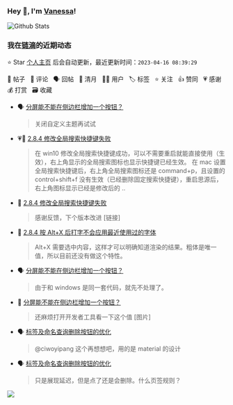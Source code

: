 ### Hey 👋, I'm [Vanessa](http://vanessa.b3log.org/)!

![Github Stats](https://github-readme-stats.vercel.app/api?username=Vanessa219&show_icons=true)

<!--events start -->

### 我在[链滴](https://ld246.com)的近期动态

⭐️ Star [个人主页](https://github.com/Vanessa219/Vanessa219) 后会自动更新，最近更新时间：`2023-04-16 08:39:29`

📝 帖子 &nbsp; 💬 评论 &nbsp; 🗣 回帖 &nbsp; 🌙 清月 &nbsp; 👨‍💻 用户 &nbsp; 🏷️ 标签 &nbsp; ⭐️ 关注 &nbsp; 👍 赞同 &nbsp; 💗 感谢 &nbsp; 💰 打赏 &nbsp; 🗃 收藏

* 🗣 [分屏能不能在侧边栏增加一个按钮？](https://ld246.com/article/1679428185556/comment/1681529374604#comments)

  > 关闭自定义主题再试试
* 💗📝 [2.8.4 修改全局搜索快捷键失败](https://ld246.com/article/1681478935855)

  > 在 win10 修改全局搜索快捷键成功，可以不需要重启就能直接使用（生效），右上角显示的全局搜索图标也显示快捷键已经生效。 在 mac 设置全局搜索快捷键后，右上角全局搜索图标还是 command+p，且设置的 control+shift+f 没有生效（已经删除固定搜索快捷键），重启思源后，右上角图标显示已经是修改后的 ..
* 💬 [2.8.4 修改全局搜索快捷键失败](https://ld246.com/article/1681478935855/comment/1681529019088#comments)

  > 感谢反馈，下个版本改进 [链接]
* 💬 [2.8.4 按 Alt+X 后打字不会应用最近使用过的字体](https://ld246.com/article/1681490777686/comment/1681526812980#comments)

  > Alt+X 需要选中内容，这样才可以明确知道渲染的结果。粗体是唯一值，所以目前还没有做这个特性。
* 🗣 [分屏能不能在侧边栏增加一个按钮？](https://ld246.com/article/1679428185556/comment/1681469288051#comments)

  > 由于和 windows 是同一套代码，就先不处理了。
* 💬 [分屏能不能在侧边栏增加一个按钮？](https://ld246.com/article/1679428185556/comment/1681526549591#comments)

  > 还麻烦打开开发者工具看一下这个值 [图片]
* 🗣 [标签及命名查询删除按钮的优化](https://ld246.com/article/1681452390013/comment/1681454814492#comments)

  > @ciwoyipang 这个再想想吧，用的是 material 的设计
* 🗣 [标签及命名查询删除按钮的优化](https://ld246.com/article/1681452390013/comment/1681454814492#comments)

  > 只是展现延迟，但是点了还是会删除。什么页签规则？


<!--events end -->

<a title="Hits" target="_blank" href="https://github.com/Vanessa219/Vanessa219"><img src="https://hits.b3log.org/Vanessa219/Vanessa219.svg"></a>
